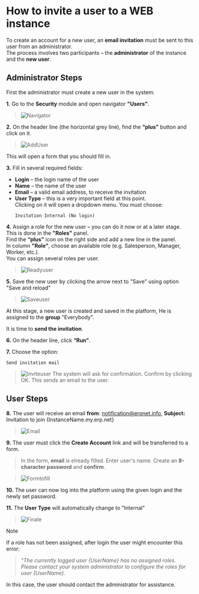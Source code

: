 # How to invite a user to a WEB instance

To create an account for a new user, an **email invitation** must be sent to this user from an administrator.  
The process involves two participants – the **administrator** of the instance and the **new user**.

## Administrator Steps

First the administrator must create a new user in the system:

**1.** Go to the **Security** module and open navigator **"Users"**.
>![Navigator](pictures/navuser.png)


**2.** On the header line (the horizontal grey line), find the **“plus”** button and click on it.  
>![AddUser](pictures/plususer.png)

This will open a form that you should fill in. 

**3.** Fill in several required fields:
   - **Login** – the login name of the user
   - **Name** – the name of the user
   - **Email** – a valid email address, to receive the invitation
   - **User Type** – this is a very important field at this point.  
     Clicking on it will open a dropdown menu. You must choose:  
     ```text
     Invitation Internal (No login)
     ```

**4.** Assign a role for the new user – you can do it now or at a later stage.  
   This is done in the **"Roles"** panel.  
   Find the **“plus”** icon on the right side and add a new line in the panel.  
   In column **"Role"**, choose an available role (e.g. Salesperson, Manager, Worker, etc.).  
   You can assign several roles per user.
   
  > ![Readyuser](pictures/readyuser.png)

**5.** Save the new user by clicking the arrow next to "Save" using option "Save and reload"
   
> ![Saveuser](pictures/saveuser.png)
   
   At this stage, a new user is created and saved in the platform, He is assigned to the **group** "Everybody".
   
   It is time to **send the invitation**.

**6.** On the header line, click **“Run”**.

**7.** Choose the option:  
   ```text
   Send invitation mail
   ```  
> ![Inviteuser](pictures/invite.png)
The system will ask for confirmation. Confirm by clicking OK. This sends an email to the user.

## User Steps

**8.** The user will receive an email **from**: notification@erpnet.info,  **Subject:**   Invitation to join {InstanceName.my.erp.net}
> ![Email](pictures/mailuser.png)
   
**9.** The user must click the **Create Account** link and will be transferred to a form.  
> In the form, **email** is elready filled.
> Enter user's name.
> Create an **8-character password** and **confirm**.

> ![Formtofill](pictures/formfill.png)


**10.** The user can now log into the platform using the given login and the newly set password.

**11.** The **User Type** will automatically change to "Internal" 

> ![Finale](pictures/finale.png)
  
> [!NOTE] 
If a role has not been assigned, after login the user might encounter this error:
> 
> _"The currently logged user {UserName} has no assigned roles.
> Please contact your system administrator to configure the roles for user {UserName}._

In this case, the user should contact the administrator for assistance.
   
